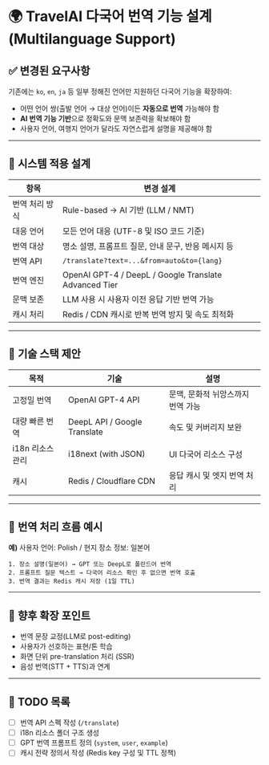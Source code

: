 # 🌍 TravelAI 다국어 번역 기능 설계 (Multilanguage Support)

## ✅ 변경된 요구사항

기존에는 `ko`, `en`, `ja` 등 일부 정해진 언어만 지원하던 다국어 기능을 확장하여:

* 어떤 언어 쌍(출발 언어 → 대상 언어)이든 **자동으로 번역** 가능해야 함
* **AI 번역 기능 기반**으로 정확도와 문맥 보존력을 확보해야 함
* 사용자 언어, 여행지 언어가 달라도 자연스럽게 설명을 제공해야 함

---

## 📐 시스템 적용 설계

| 항목       | 변경 설계                                                 |
| -------- | ----------------------------------------------------- |
| 번역 처리 방식 | Rule-based → AI 기반 (LLM / NMT)                        |
| 대응 언어    | 모든 언어 대응 (UTF-8 및 ISO 코드 기준)                          |
| 번역 대상    | 명소 설명, 프롬프트 질문, 안내 문구, 반응 메시지 등                       |
| 번역 API   | `/translate?text=...&from=auto&to={lang}`             |
| 번역 엔진    | OpenAI GPT-4 / DeepL / Google Translate Advanced Tier |
| 문맥 보존    | LLM 사용 시 사용자 이전 응답 기반 번역 가능                           |
| 캐시 처리    | Redis / CDN 캐시로 반복 번역 방지 및 속도 최적화                     |

---

## 🧠 기술 스택 제안

| 목적          | 기술                           | 설명                  |
| ----------- | ---------------------------- | ------------------- |
| 고정밀 번역      | OpenAI GPT-4 API             | 문맥, 문화적 뉘앙스까지 번역 가능 |
| 대량 빠른 번역    | DeepL API / Google Translate | 속도 및 커버리지 보완        |
| i18n 리소스 관리 | i18next (with JSON)          | UI 다국어 리소스 구성       |
| 캐시          | Redis / Cloudflare CDN       | 응답 캐시 및 엣지 번역 처리    |

---

## 🔁 번역 처리 흐름 예시

**예)** 사용자 언어: Polish / 현지 장소 정보: 일본어

```text
1. 장소 설명(일본어) → GPT 또는 DeepL로 폴란드어 번역
2. 프롬프트 질문 텍스트 → 다국어 리소스 확인 후 없으면 번역 호출
3. 번역 결과는 Redis 캐시 저장 (1일 TTL)
```

---

## 🧪 향후 확장 포인트

* 번역 문장 교정(LLM로 post-editing)
* 사용자가 선호하는 표현/톤 학습
* 화면 단위 pre-translation 처리 (SSR)
* 음성 번역(STT + TTS)과 연계

---

## 📌 TODO 목록

* [ ] 번역 API 스펙 작성 (`/translate`)
* [ ] i18n 리소스 폴더 구조 생성
* [ ] GPT 번역 프롬프트 정의 (`system`, `user`, `example`)
* [ ] 캐시 전략 정의서 작성 (Redis key 구성 및 TTL 정책)
